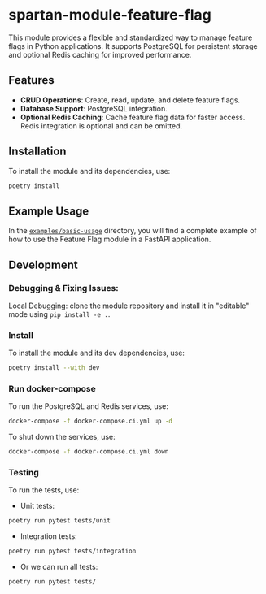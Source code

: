 # spartan-module-feature-flag

This module provides a flexible and standardized way to manage feature flags in Python applications. It supports PostgreSQL for persistent storage and optional Redis caching for improved performance.

## Features
- **CRUD Operations**: Create, read, update, and delete feature flags.
- **Database Support**: PostgreSQL integration.
- **Optional Redis Caching**: Cache feature flag data for faster access. Redis integration is optional and can be omitted.

## Installation
To install the module and its dependencies, use:
```bash
poetry install
```

## Example Usage
In the [`examples/basic-usage`](./examples/basic-usage) directory, you will find a complete example of how to use the Feature Flag module in a FastAPI application.

## Development

### Debugging & Fixing Issues:
Local Debugging: clone the module repository and install it in "editable" mode using `pip install -e .`.

### Install
To install the module and its dev dependencies, use:
```bash
poetry install --with dev
```

### Run docker-compose
To run the PostgreSQL and Redis services, use:
```bash
docker-compose -f docker-compose.ci.yml up -d
```

To shut down the services, use:
```bash
docker-compose -f docker-compose.ci.yml down
```

### Testing
To run the tests, use:
- Unit tests:
```bash
poetry run pytest tests/unit
```

- Integration tests:
```bash
poetry run pytest tests/integration
```

- Or we can run all tests:
```bash
poetry run pytest tests/
```
